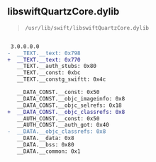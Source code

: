 ## libswiftQuartzCore.dylib

> `/usr/lib/swift/libswiftQuartzCore.dylib`

```diff

 3.0.0.0.0
-  __TEXT.__text: 0x798
+  __TEXT.__text: 0x770
   __TEXT.__auth_stubs: 0x80
   __TEXT.__const: 0xbc
   __TEXT.__constg_swiftt: 0x4c

   __DATA_CONST.__const: 0x50
   __DATA_CONST.__objc_imageinfo: 0x8
   __DATA_CONST.__objc_selrefs: 0x18
+  __DATA_CONST.__objc_classrefs: 0x8
   __AUTH_CONST.__const: 0x50
   __AUTH_CONST.__auth_got: 0x40
-  __DATA.__objc_classrefs: 0x8
   __DATA.__data: 0x8
   __DATA.__bss: 0x80
   __DATA.__common: 0x1

```
